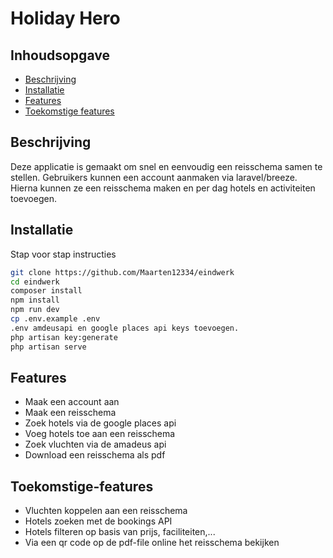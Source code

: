 # Holiday Hero

## Inhoudsopgave

-   [Beschrijving](#beschrijving)
-   [Installatie](#installatie)
-   [Features](#features)
-   [Toekomstige features](#toekomstige-features)

## Beschrijving

Deze applicatie is gemaakt om snel en eenvoudig een reisschema samen te stellen. Gebruikers kunnen een account aanmaken via laravel/breeze. Hierna kunnen ze een reisschema maken en per dag hotels en activiteiten toevoegen.

## Installatie

Stap voor stap instructies

```bash
git clone https://github.com/Maarten12334/eindwerk
cd eindwerk
composer install
npm install
npm run dev
cp .env.example .env
.env amdeusapi en google places api keys toevoegen.
php artisan key:generate
php artisan serve
```

## Features

-   Maak een account aan
-   Maak een reisschema
-   Zoek hotels via de google places api
-   Voeg hotels toe aan een reisschema
-   Zoek vluchten via de amadeus api
-   Download een reisschema als pdf

## Toekomstige-features

-   Vluchten koppelen aan een reisschema
-   Hotels zoeken met de bookings API
-   Hotels filteren op basis van prijs, faciliteiten,...
-   Via een qr code op de pdf-file online het reisschema bekijken
